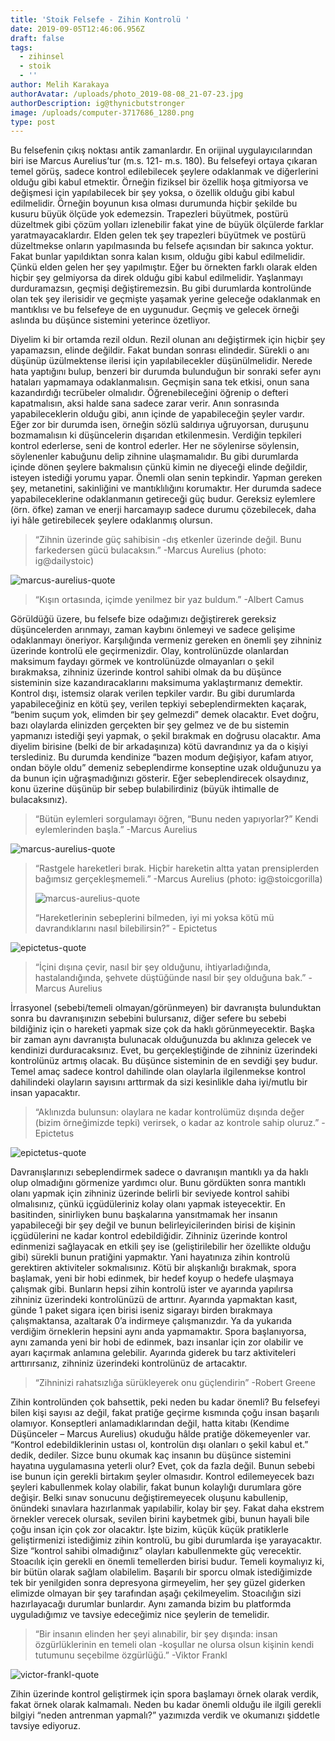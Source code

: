 ```yaml
---
title: 'Stoik Felsefe - Zihin Kontrolü '
date: 2019-09-05T12:46:06.956Z
draft: false
tags:
  - zihinsel
  - stoik
  - ''
author: Melih Karakaya
authorAvatar: /uploads/photo_2019-08-08_21-07-23.jpg
authorDescription: ig@thynicbutstronger
image: /uploads/computer-3717686_1280.png
type: post
---
```



  Bu felsefenin çıkış noktası antik zamanlardır. En orijinal uygulayıcılarından biri ise Marcus Aurelius’tur (m.s. 121- m.s. 180). Bu felsefeyi ortaya çıkaran temel görüş, sadece kontrol edilebilecek şeylere odaklanmak ve diğerlerini olduğu gibi kabul etmektir. Örneğin fiziksel bir özellik hoşa gitmiyorsa ve değişmesi için yapılabilecek bir şey yoksa, o özellik olduğu gibi kabul edilmelidir. Örneğin boyunun kısa olması durumunda hiçbir şekilde bu kusuru büyük ölçüde yok edemezsin. Trapezleri büyütmek, postürü düzeltmek gibi çözüm yolları izlenebilir fakat yine de büyük ölçülerde farklar yaratmayacaklardır. Elden gelen tek şey trapezleri büyütmek ve postürü düzeltmekse onların yapılmasında bu felsefe açısından bir sakınca yoktur. Fakat bunlar yapıldıktan sonra kalan kısım, olduğu gibi kabul edilmelidir. Çünkü elden gelen her şey yapılmıştır. Eğer bu örnekten farklı olarak elden hiçbir şey gelmiyorsa da direk olduğu gibi kabul edilmelidir. Yaşlanmayı durduramazsın, geçmişi değiştiremezsin. Bu gibi durumlarda kontrolünde olan tek şey ilerisidir ve geçmişte yaşamak yerine geleceğe odaklanmak en mantıklısı ve bu felsefeye de en uygunudur. Geçmiş ve gelecek örneği aslında bu düşünce sistemini yeterince özetliyor. 

  Diyelim ki bir ortamda rezil oldun. Rezil olunan anı değiştirmek için hiçbir şey yapamazsın, elinde değildir. Fakat bundan sonrası elindedir. Sürekli o anı düşünüp üzülmektense ilerisi için yapılabilecekler düşünülmelidir. Nerede hata yaptığını bulup, benzeri bir durumda bulunduğun bir sonraki sefer aynı hataları yapmamaya odaklanmalısın. Geçmişin sana tek etkisi, onun sana kazandırdığı tecrübeler olmalıdır. Öğrenebileceğini öğrenip o defteri kapatmalısın, aksi halde sana sadece zarar verir. Anın sonrasında yapabileceklerin olduğu gibi, anın içinde de yapabileceğin şeyler vardır. Eğer zor bir durumda isen, örneğin sözlü saldırıya uğruyorsan, duruşunu bozmamalısın ki düşüncelerin dışarıdan etkilenmesin. Verdiğin tepkileri kontrol ederlerse, seni de kontrol ederler. Her ne söylenirse söylensin, söylenenler kabuğunu delip zihnine ulaşmamalıdır. Bu gibi durumlarda içinde dönen şeylere bakmalısın çünkü kimin ne diyeceği elinde değildir, isteyen istediği yorumu yapar. Önemli olan senin tepkindir. Yapman gereken şey, metanetini, sakinliğini ve mantıklılığını korumaktır. Her durumda sadece yapabileceklerine odaklanmanın getireceği güç budur. Gereksiz eylemlere (örn. öfke) zaman ve enerji harcamayıp sadece durumu çözebilecek, daha iyi hâle getirebilecek şeylere odaklanmış olursun.

> “Zihnin üzerinde güç sahibisin -dış etkenler üzerinde değil. Bunu farkedersen gücü bulacaksın.” -Marcus Aurelius (photo: ig@dailystoic)

![marcus-aurelius-quote](/uploads/power.jpeg "marcus-aurelius-quote")

> “Kışın ortasında, içimde yenilmez bir yaz buldum.” -Albert Camus

  Görüldüğü üzere, bu felsefe bize odağımızı değiştirerek gereksiz düşüncelerden arınmayı, zaman kaybını önlemeyi ve sadece gelişime odaklanmayı öneriyor. Karşılığında vermeniz gereken en önemli şey zihniniz üzerinde kontrolü ele geçirmenizdir. Olay, kontrolünüzde olanlardan maksimum faydayı görmek ve kontrolünüzde olmayanları o şekil bırakmaksa, zihniniz üzerinde kontrol sahibi olmak da bu düşünce sisteminin size kazandıracaklarını maksimuma yaklaştırmanız demektir. Kontrol dışı, istemsiz olarak verilen tepkiler vardır. Bu gibi durumlarda yapabileceğiniz en kötü şey, verilen tepkiyi sebeplendirmekten kaçarak, “benim suçum yok, elimden bir şey gelmezdi” demek olacaktır. Evet doğru, bazı olaylarda elinizden gerçekten bir şey gelmez ve de bu sistemin yapmanızı istediği şeyi yapmak, o şekil bırakmak en doğrusu olacaktır. Ama diyelim birisine (belki de bir arkadaşınıza) kötü davrandınız ya da o kişiyi terslediniz. Bu durumda kendinize “bazen modum değişiyor, kafam atıyor, ondan böyle oldu” demeniz sebeplendirme konseptine uzak olduğunuzu ya da bunun için uğraşmadığınızı gösterir. Eğer sebeplendirecek olsaydınız, konu üzerine düşünüp bir sebep bulabilirdiniz (büyük ihtimalle de bulacaksınız). 

> “Bütün eylemleri sorgulamayı öğren, “Bunu neden yapıyorlar?” Kendi eylemlerinden başla.” -Marcus Aurelius

![marcus-aurelius-quote](/uploads/ask.png "marcus-aurelius-quote")

> “Rastgele hareketleri bırak. Hiçbir hareketin altta yatan prensiplerden bağımsız gerçekleşmemeli.” -Marcus Aurelius (photo: ig@stoicgorilla)
>
> ![marcus-aurelius-quote](/uploads/underlying.png "marcus-aurelius-quote")
>
> “Hareketlerinin sebeplerini bilmeden, iyi mi yoksa kötü mü davrandıklarını nasıl bilebilirsin?” - Epictetus

![epictetus-quote](/uploads/reasons.png "epictetus-quote")

> “İçini dışına çevir, nasıl bir şey olduğunu, ihtiyarladığında, hastalandığında, şehvete düştüğünde nasıl bir şey olduğuna bak.” -Marcus Aurelius

  İrrasyonel (sebebi/temeli olmayan/görünmeyen) bir davranışta bulunduktan sonra bu davranışınızın sebebini bulursanız, diğer sefere bu sebebi bildiğiniz için o hareketi yapmak size çok da haklı görünmeyecektir. Başka bir zaman aynı davranışta bulunacak olduğunuzda bu aklınıza gelecek ve kendinizi durduracaksınız. Evet, bu gerçekleştiğinde de zihniniz üzerindeki kontrolünüz artmış olacak. Bu düşünce sisteminin de en sevdiği şey budur. Temel amaç sadece kontrol dahilinde olan olaylarla ilgilenmekse kontrol dahilindeki olayların sayısını arttırmak da sizi kesinlikle daha iyi/mutlu bir insan yapacaktır. 

> “Aklınızda bulunsun: olaylara ne kadar kontrolümüz dışında değer (bizim örneğimizde tepki) verirsek, o kadar az kontrole sahip oluruz.” -Epictetus 

![epictetus-quote](/uploads/control.png "epictetus-quote")

  Davranışlarınızı sebeplendirmek sadece o davranışın mantıklı ya da haklı olup olmadığını görmenize yardımcı olur. Bunu gördükten sonra mantıklı olanı yapmak için zihniniz üzerinde belirli bir seviyede kontrol sahibi olmalısınız, çünkü içgüdüleriniz kolay olanı yapmak isteyecektir. En basitinden, sinirliyken bunu başkalarına yansıtmamak her insanın yapabileceği bir şey değil ve bunun belirleyicilerinden birisi de kişinin içgüdülerini ne kadar kontrol edebildiğidir. Zihniniz üzerinde kontrol edinmenizi sağlayacak en etkili şey ise (geliştirilebilir her özellikte olduğu gibi) sürekli bunun pratiğini yapmaktır. Yani hayatınıza zihin kontrolü gerektiren aktiviteler sokmalısınız. Kötü bir alışkanlığı bırakmak, spora başlamak, yeni bir hobi edinmek, bir hedef koyup o hedefe ulaşmaya çalışmak gibi. Bunların hepsi zihin kontrolü ister ve ayarında yapılırsa zihniniz üzerindeki kontrolünüzü de arttırır. Ayarında yapmaktan kasıt, günde 1 paket sigara içen birisi iseniz sigarayı birden bırakmaya çalışmaktansa, azaltarak 0’a indirmeye çalışmanızdır. Ya da yukarıda verdiğim örneklerin hepsini aynı anda yapmamaktır. Spora başlanıyorsa, aynı zamanda yeni bir hobi de edinmek, bazı insanlar için zor olabilir ve ayarı kaçırmak anlamına gelebilir. Ayarında giderek bu tarz aktiviteleri arttırırsanız, zihniniz üzerindeki kontrolünüz de artacaktır. 

>   “Zihninizi rahatsızlığa sürükleyerek onu güçlendirin” -Robert Greene

  Zihin kontrolünden çok bahsettik, peki neden bu kadar önemli? Bu felsefeyi bilen kişi sayısı az değil, fakat pratiğe geçirme kısmında çoğu insan başarılı olamıyor. Konseptleri anlamadıklarından değil, hatta kitabı (Kendime Düşünceler – Marcus Aurelius) okuduğu hâlde pratiğe dökemeyenler var. “Kontrol edebildiklerinin ustası ol, kontrolün dışı olanları o şekil kabul et.” dedik, dediler. Sizce bunu okumak kaç insanın bu düşünce sistemini hayatına uygulamasına yeterli olur? Evet, çok da fazla değil. Bunun sebebi ise bunun için gerekli birtakım şeyler olmasıdır. Kontrol edilemeyecek bazı şeyleri kabullenmek kolay olabilir, fakat bunun kolaylığı durumlara göre değişir. Belki sınav sonucunu değiştiremeyecek oluşunu kabullenip, önündeki sınavlara hazırlanmak yapılabilir, kolay bir şey. Fakat daha ekstrem örnekler verecek olursak, sevilen birini kaybetmek gibi, bunun hayali bile çoğu insan için çok zor olacaktır. İşte bizim, küçük küçük pratiklerle geliştirmenizi istediğimiz zihin kontrolü, bu gibi durumlarda işe yarayacaktır. Size “kontrol sahibi olmadığınız” olayları kabullenmekte güç verecektir. Stoacılık için gerekli en önemli temellerden birisi budur. Temeli koymalıyız ki, bir bütün olarak sağlam olabilelim. Başarılı bir sporcu olmak istediğimizde tek bir yenilgiden sonra depresyona girmeyelim, her şey güzel giderken elimizde olmayan bir şey tarafından aşağı çekilmeyelim. Stoacılığın sizi hazırlayacağı durumlar bunlardır. Aynı zamanda bizim bu platformda uyguladığımız ve tavsiye edeceğimiz nice şeylerin de temelidir. 

> “Bir insanın elinden her şeyi alınabilir, bir şey dışında: insan özgürlüklerinin en temeli olan -koşullar ne olursa olsun kişinin kendi tutumunu seçebilme özgürlüğü.” -Viktor Frankl

![victor-frankl-quote](/uploads/attitude.png "victor-frankl-quote")

  Zihin üzerinde kontrol geliştirmek için spora başlamayı örnek olarak verdik, fakat örnek olarak kalmamalı. Neden bu kadar önemli olduğu ile ilgili gerekli bilgiyi “neden antrenman yapmalı?” yazımızda verdik ve okumanızı şiddetle tavsiye ediyoruz.
